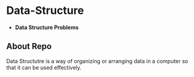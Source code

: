 # Data-Structure
-  **Data Structure Problems**
## About Repo
Data Structutre is a way of  organizing or arranging data in a computer so that it can be used effectively.
